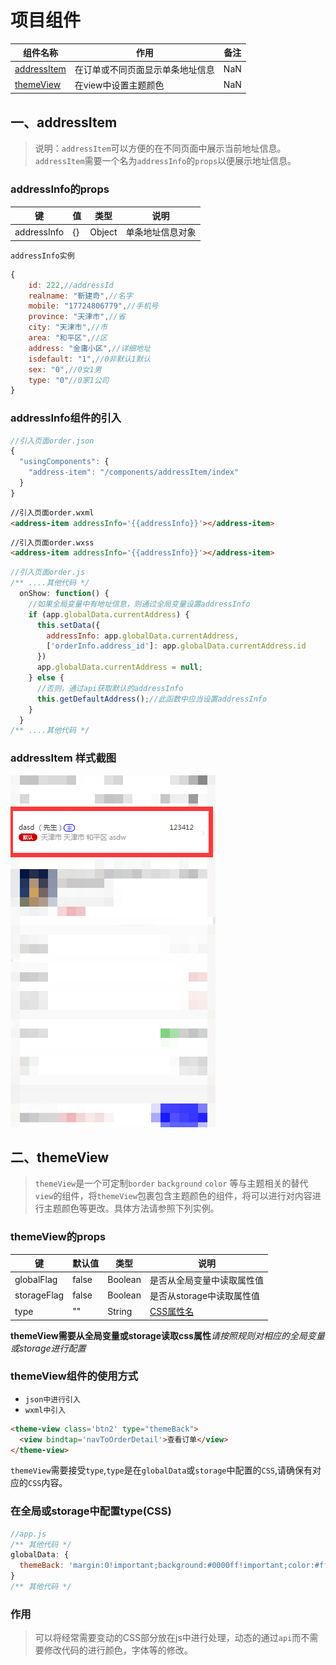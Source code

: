# 项目组件

|组件名称|作用|备注|
|------|-----|----|
|[addressItem](#一addressItem)|在订单或不同页面显示单条地址信息|NaN|
|[themeView](#二themeView)|在view中设置主题颜色|NaN|

## 一、addressItem 
>说明：`addressItem`可以方便的在不同页面中展示当前地址信息。`addressItem`需要一个名为`addressInfo`的`props`以便展示地址信息。
### addressInfo的props
|键|值|类型|说明|
|-|-|-|-|
|addressInfo|{}|Object|单条地址信息对象|

`addressInfo实例`
```javascript
{
    id: 222,//addressId
    realname: "靳建奇",//名字
    mobile: "17724806779",//手机号
    province: "天津市",//省
    city: "天津市",//市
    area: "和平区",//区
    address: "金庸小区",//详细地址
    isdefault: "1",//0非默认1默认
    sex: "0",//0女1男
    type: "0"//0家1公司
}
```
### addressInfo组件的引入
```javascript
//引入页面order.json
{
  "usingComponents": {
    "address-item": "/components/addressItem/index"
  }
}
```

```html
//引入页面order.wxml
<address-item addressInfo='{{addressInfo}}'></address-item>
```

```html
//引入页面order.wxss
<address-item addressInfo='{{addressInfo}}'></address-item>
```

```javascript
//引入页面order.js
/** ....其他代码 */
  onShow: function() {
    //如果全局变量中有地址信息，则通过全局变量设置addressInfo
    if (app.globalData.currentAddress) {
      this.setData({
        addressInfo: app.globalData.currentAddress,
        ['orderInfo.address_id']: app.globalData.currentAddress.id
      })
      app.globalData.currentAddress = null;
    } else {
      //否则，通过api获取默认的addressInfo
      this.getDefaultAddress();//此函数中应当设置addressInfo
    }
  }
/** ....其他代码 */
```
### addressItem 样式截图
![addressItem样式](./addressItem.png)

## 二、themeView
> `themeView`是一个可定制`border` `background` `color` 等与主题相关的替代`view`的组件，将`themeView`包裹包含主题颜色的组件，将可以进行对内容进行主题颜色等更改。具体方法请参照下列实例。
### themeView的props
|键|默认值|类型|说明|
|-|-|-|-|
|globalFlag|false|Boolean|是否从全局变量中读取属性值|
|storageFlag|false|Boolean|是否从storage中读取属性值|
|type|""|String|[CSS属性名](#在全局或storage中配置type名称)|
**themeView需要从全局变量或storage读取css属性***请按照规则对相应的全局变量或storage进行配置*
### themeView组件的使用方式
- `json中进行引入`
- `wxml中引入`
```html
<theme-view class='btn2' type="themeBack">
  <view bindtap='navToOrderDetail'>查看订单</view>
</theme-view>
```
`themeView`需要接受`type`,`type`是在`globalData`或`storage`中配置的`CSS`,请确保有对应的`CSS`内容。

### 在全局或storage中配置type(CSS)
```javascript
//app.js
/** 其他代码 */
globalData: {
  themeBack: 'margin:0!important;background:#0000ff!important;color:#fff!important;border-radius:400px;', //themeBack风格
}
/** 其他代码 */
```
### 作用
>可以将经常需要变动的CSS部分放在js中进行处理，动态的通过`api`而不需要修改代码的进行颜色，字体等的修改。
